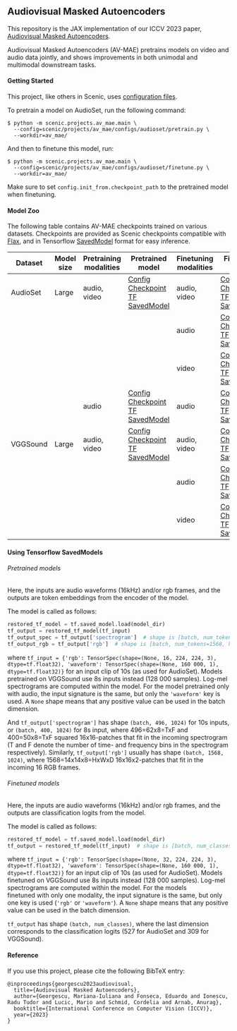 ## Audiovisual Masked Autoencoders

This repository is the JAX implementation of our ICCV 2023 paper,
[Audiovisual Masked Autoencoders](https://arxiv.org/abs/2212.05922).

Audiovisual Masked Autoencoders (AV-MAE) pretrains models on video and audio
data jointly, and shows improvements in both unimodal and multimodal downstream
tasks.

#### Getting Started

This project, like others in Scenic, uses [configuration files](configs).

To pretrain a model on AudioSet, run the following command:

```shell
$ python -m scenic.projects.av_mae.main \
  --config=scenic/projects/av_mae/configs/audioset/pretrain.py \
  --workdir=av_mae/
```

And then to finetune this model, run:

```shell
$ python -m scenic.projects.av_mae.main \
  --config=scenic/projects/av_mae/configs/audioset/finetune.py \
  --workdir=av_mae/
```

Make sure to set `config.init_from.checkpoint_path` to the pretrained model
when finetuning.

#### Model Zoo

The following table contains AV-MAE checkpoints trained on various datasets.
Checkpoints are provided as Scenic checkpoints compatible with
[Flax](https://github.com/google/flax), and in
Tensorflow [SavedModel](https://www.tensorflow.org/guide/saved_model) format
for easy inference.

| Dataset  | Model size | Pretraining modalities | Pretrained model  | Finetuning modalities | Finetuned model   | mAP / Accuracy |
|----------|------------|------------------------|-------------------|-----------------------|-------------------|----------------|
| AudioSet | Large      | audio, video           | [Config](configs/audioset/pretrain.py) <br /> [Checkpoint](https://storage.googleapis.com/scenic-bucket/av_mae/audioset/as2m_selfsup_audiovisual/checkpoint) <br /> [TF SavedModel](https://storage.googleapis.com/scenic-bucket/av_mae/audioset/as2m_selfsup_audiovisual/tf_saved_model.zip) | audio, video          | [Config](configs/audioset/finetune.py) <br /> [Checkpoint](https://storage.googleapis.com/scenic-bucket/av_mae/audioset/as2m_selfsup_audiovisual_finetuned_audiovisual/checkpoint) <br /> [TF SavedModel](https://storage.googleapis.com/scenic-bucket/av_mae/audioset/as2m_selfsup_audiovisual_finetuned_audiovisual/tf_saved_model.zip) |  51.8              |
|          |            |                        |                   | audio                 | [Config](configs/audioset/finetune.py) <br /> [Checkpoint](https://storage.googleapis.com/scenic-bucket/av_mae/audioset/as2m_selfsup_audiovisual_finetuned_audio/checkpoint) <br /> [TF SavedModel](https://storage.googleapis.com/scenic-bucket/av_mae/audioset/as2m_selfsup_audiovisual_finetuned_audio/tf_saved_model.zip) |    46.6            |
|          |            |                        |                   | video                 | [Config](configs/audioset/finetune.py) <br /> [Checkpoint](https://storage.googleapis.com/scenic-bucket/av_mae/audioset/as2m_selfsup_audiovisual_finetuned_video/checkpoint) <br /> [TF SavedModel](https://storage.googleapis.com/scenic-bucket/av_mae/audioset/as2m_selfsup_audiovisual_finetuned_video/tf_saved_model.zip) |  31.1             |
|          |            | audio                  | [Config](configs/audioset/pretrain.py#L144) <br /> [Checkpoint](https://storage.googleapis.com/scenic-bucket/av_mae/audioset/as2m_selfsup_audio/checkpoint) <br /> [TF SavedModel](https://storage.googleapis.com/scenic-bucket/av_mae/audioset/as2m_selfsup_audio/tf_saved_model.zip) | audio                 | [Config](configs/audioset/finetune.py) <br /> [Checkpoint](https://storage.googleapis.com/scenic-bucket/av_mae/audioset/as2m_selfsup_audio_finetuned_audio/checkpoint) <br /> [TF SavedModel](https://storage.googleapis.com/scenic-bucket/av_mae/audioset/as2m_selfsup_audio_finetuned_audio/tf_saved_model.zip) |  46.4              |
| VGGSound | Large      | audio, video           | [Config](configs/vggsound/pretrain.py) <br /> [Checkpoint](https://storage.googleapis.com/scenic-bucket/av_mae/vggsound/vggsound_selfsup_audiovisual/checkpoint) <br /> [TF SavedModel](https://storage.googleapis.com/scenic-bucket/av_mae/vggsound/vggsound_selfsup_audiovisual/tf_saved_model.zip) | audio, video          | [Config](configs/vggsound/finetune.py) <br /> [Checkpoint](https://storage.googleapis.com/scenic-bucket/av_mae/vggsound/vggsound_selfsup_audiovisual_finetuned_audiovisual/checkpoint)  <br /> [TF SavedModel](https://storage.googleapis.com/scenic-bucket/av_mae/vggsound/vggsound_selfsup_audiovisual_finetuned_audiovisual/tf_saved_model.zip) |  65.0              |
|          |            |                        |                   | audio                 | [Config](configs/vggsound/finetune.py) <br /> [Checkpoint](https://storage.googleapis.com/scenic-bucket/av_mae/vggsound/vggsound_selfsup_audiovisual_finetuned_audio/checkpoint) <br /> [TF SavedModel](https://storage.googleapis.com/scenic-bucket/av_mae/vggsound/vggsound_selfsup_audiovisual_finetuned_audio/tf_saved_model.zip) |    57.2            |
|          |            |                        |                   | video                 | [Config](configs/vggsound/finetune.py) <br /> [Checkpoint](https://storage.googleapis.com/scenic-bucket/av_mae/vggsound/vggsound_selfsup_audiovisual_finetuned_video/checkpoint) <br />  [TF SavedModel](https://storage.googleapis.com/scenic-bucket/av_mae/vggsound/vggsound_selfsup_audiovisual_finetuned_video/tf_saved_model.zip) |  50.3             |

#### Using Tensorflow SavedModels

###### Pretrained models

Here, the inputs are audio waveforms (16kHz) and/or rgb frames, and the outputs
are token embeddings from the encoder of the model.

The model is called as follows:

```python
restored_tf_model = tf.saved_model.load(model_dir)
tf_output = restored_tf_model(tf_input)
tf_output_spec = tf_output['spectrogram']  # shape is [batch, num_tokens=496, hidden_dimension=1024].
tf_output_rgb = tf_output['rgb']  # shape is [batch, num_tokens=1568, hidden_dimension=1024].
```

where `tf_input = {'rgb': TensorSpec(shape=(None, 16, 224, 224, 3), dtype=tf.float32), 'waveform': TensorSpec(shape=(None, 160 000, 1), dtype=tf.float32)}`
for an input clip of 10s (as used for AudioSet).
Models pretrained on VGGSound use 8s inputs instead (128 000 samples).
Log-mel spectrograms are computed within the model.
For the model pretrained only with audio, the input signature is the same, but
only the `'waveform'` key is used.
A `None` shape means that any positive value can be used in the batch dimension.

And `tf_output['spectrogram']` has shape `(batch, 496, 1024)` for 10s inputs, or `(batch, 400, 1024)` for 8s input, where 496=62x8=TxF and 400=50x8=TxF squared 16x16-patches that fit in the incoming spectrogram
(T and F denote the number of time- and frequency bins in the spectrogram respectively).
Similarly, `tf_output['rgb']` usually has shape `(batch, 1568, 1024)`,
where 1568=14x14x8=HxWxD 16x16x2-patches that fit in the incoming 16 RGB frames.


###### Finetuned models

Here, the inputs are audio waveforms (16kHz) and/or rgb frames, and the outputs
are classification logits from the model.

The model is called as follows:

```python
restored_tf_model = tf.saved_model.load(model_dir)
tf_output = restored_tf_model(tf_input)  # shape is [batch, num_classes].
```

where `tf_input = {'rgb': TensorSpec(shape=(None, 32, 224, 224, 3), dtype=tf.float32), 'waveform': TensorSpec(shape=(None, 160 000, 1), dtype=tf.float32)}`
for an input clip of 10s (as used for AudioSet).
Models finetuned on VGGSound use 8s inputs instead (128 000 samples).
Log-mel spectrograms are computed within the model.
For the models finetuned with only one modality,
the input signature is the same, but only one key is used
(`'rgb'` or `'waveform'`).
A `None` shape means that any positive value can be used in the batch dimension.

`tf_output` has shape `(batch, num_classes)`, where the last dimension corresponds
to the classification logits (527 for AudioSet and 309 for VGGSound).


#### Reference

If you use this project, please cite the following BibTeX entry:

```
@inproceedings{georgescu2023audiovisual,
  title={Audiovisual Masked Autoencoders},
  author={Georgescu, Mariana-Iuliana and Fonseca, Eduardo and Ionescu, Radu Tudor and Lucic, Mario and Schmid, Cordelia and Arnab, Anurag},
  booktitle={International Conference on Computer Vision (ICCV)},
  year={2023}
}
```
